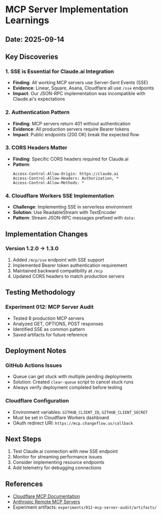 # MCP Server Implementation Learnings

## Date: 2025-09-14

## Key Discoveries

### 1. SSE is Essential for Claude.ai Integration
- **Finding**: All working MCP servers use Server-Sent Events (SSE)
- **Evidence**: Linear, Square, Asana, Cloudflare all use `/sse` endpoints
- **Impact**: Our JSON-RPC implementation was incompatible with Claude.ai's expectations

### 2. Authentication Pattern
- **Finding**: MCP servers return 401 without authentication
- **Evidence**: All production servers require Bearer tokens
- **Impact**: Public endpoints (200 OK) break the expected flow

### 3. CORS Headers Matter
- **Finding**: Specific CORS headers required for Claude.ai
- **Pattern**:
  ```
  Access-Control-Allow-Origin: https://claude.ai
  Access-Control-Allow-Headers: Authorization, *
  Access-Control-Allow-Methods: *
  ```

### 4. Cloudflare Workers SSE Implementation
- **Challenge**: Implementing SSE in serverless environment
- **Solution**: Use ReadableStream with TextEncoder
- **Pattern**: Stream JSON-RPC messages prefixed with `data: `

## Implementation Changes

### Version 1.2.0 → 1.3.0
1. Added `/mcp/sse` endpoint with SSE support
2. Implemented Bearer token authentication requirement
3. Maintained backward compatibility at `/mcp`
4. Updated CORS headers to match production servers

## Testing Methodology

### Experiment 012: MCP Server Audit
- Tested 8 production MCP servers
- Analyzed GET, OPTIONS, POST responses
- Identified SSE as common pattern
- Saved artifacts for future reference

## Deployment Notes

### GitHub Actions Issues
- Queue can get stuck with multiple pending deployments
- Solution: Created `clear-queue` script to cancel stuck runs
- Always verify deployment completed before testing

### Cloudflare Configuration
- Environment variables: `GITHUB_CLIENT_ID`, `GITHUB_CLIENT_SECRET`
- Must be set in Cloudflare Workers dashboard
- OAuth redirect URI: `https://mcp.changeflow.us/callback`

## Next Steps

1. Test Claude.ai connection with new SSE endpoint
2. Monitor for streaming performance issues
3. Consider implementing resource endpoints
4. Add telemetry for debugging connections

## References

- [Cloudflare MCP Documentation](https://developers.cloudflare.com/agents/model-context-protocol/mcp-servers-for-cloudflare/)
- [Anthropic Remote MCP Servers](https://docs.anthropic.com/en/docs/agents-and-tools/remote-mcp-servers)
- Experiment artifacts: `experiments/012-mcp-server-audit/artifacts/`